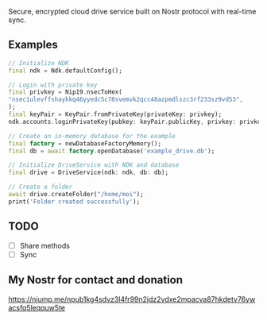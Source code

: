 Secure, encrypted cloud drive service built on Nostr protocol with real-time sync.

## Examples

```dart
// Initialize NDK
final ndk = Ndk.defaultConfig();

// Login with private key
final privkey = Nip19.nsecToHex(
"nsec1ulevffshaykkq46yyedc5c78svemvk2qcc48azpmdlszc3rf233sz9vd53",
);
final keyPair = KeyPair.fromPrivateKey(privateKey: privkey);
ndk.accounts.loginPrivateKey(pubkey: keyPair.publicKey, privkey: privkey);

// Create an in-memory database for the example
final factory = newDatabaseFactoryMemory();
final db = await factory.openDatabase('example_drive.db');

// Initialize DriveService with NDK and database
final drive = DriveService(ndk: ndk, db: db);

// Create a folder
await drive.createFolder("/home/moi");
print('Folder created successfully');
```

## TODO

 - [ ] Share methods
 - [ ] Sync

## My Nostr for contact and donation

https://njump.me/npub1kg4sdvz3l4fr99n2jdz2vdxe2mpacva87hkdetv76ywacsfq5leqquw5te